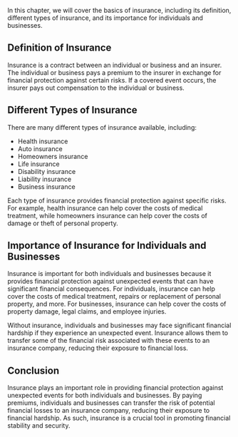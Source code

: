 
In this chapter, we will cover the basics of insurance, including its definition, different types of insurance, and its importance for individuals and businesses.

Definition of Insurance
-----------------------

Insurance is a contract between an individual or business and an insurer. The individual or business pays a premium to the insurer in exchange for financial protection against certain risks. If a covered event occurs, the insurer pays out compensation to the individual or business.

Different Types of Insurance
----------------------------

There are many different types of insurance available, including:

* Health insurance
* Auto insurance
* Homeowners insurance
* Life insurance
* Disability insurance
* Liability insurance
* Business insurance

Each type of insurance provides financial protection against specific risks. For example, health insurance can help cover the costs of medical treatment, while homeowners insurance can help cover the costs of damage or theft of personal property.

Importance of Insurance for Individuals and Businesses
------------------------------------------------------

Insurance is important for both individuals and businesses because it provides financial protection against unexpected events that can have significant financial consequences. For individuals, insurance can help cover the costs of medical treatment, repairs or replacement of personal property, and more. For businesses, insurance can help cover the costs of property damage, legal claims, and employee injuries.

Without insurance, individuals and businesses may face significant financial hardship if they experience an unexpected event. Insurance allows them to transfer some of the financial risk associated with these events to an insurance company, reducing their exposure to financial loss.

Conclusion
----------

Insurance plays an important role in providing financial protection against unexpected events for both individuals and businesses. By paying premiums, individuals and businesses can transfer the risk of potential financial losses to an insurance company, reducing their exposure to financial hardship. As such, insurance is a crucial tool in promoting financial stability and security.
